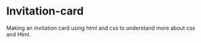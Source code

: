 # Invitation-card
 Making an invitation card using html and css to understand more about css and Html. 
